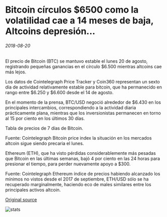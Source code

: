 # Bitcoin círculos $6500 como la volatilidad cae a 14 meses de baja, Altcoins depresión...

###### 2018-08-20

El precio de Bitcoin (BTC) se mantuvo estable el lunes 20 de agosto, registrando pequeñas ganancias en el círculo $6.500 mientras altcoins cae más lejos.

Los datos de Cointelegraph Price Tracker y Coin360 representan un sexto día de actividad relativamente estable para bitcoin, que ha permanecido en rango entre $6.250 y $6.600 desde el 14 de agosto.

En el momento de la prensa, BTC/USD negoció alrededor de $6.430 en los principales intercambios, correspondiendo a la actividad diaria prácticamente plana, mientras que los inversionistas permanecen en torno al 15 por ciento en los últimos 30 días.

Tabla de precios de 7 días de Bitcoin.

Fuente: Cointelegraph Bitcoin price index la situación en los mercados altcoin sigue siendo precaria el lunes.

Ethereum (ETH), que ha visto pérdidas considerablemente más pesadas que Bitcoin en las últimas semanas, bajó 4 por ciento en las 24 horas para presionar el tiempo, para perder nuevamente apoyo a $300.

Fuente: Cointelegraph Ethereum índice de precios habiendo alcanzado los mínimos no vistos desde el 2017 de septiembre, ETH/USD sólo se ha recuperado marginalmente, haciendo eco de males similares entre los principales activos altcoin.

[Original source](https://cointelegraph.com/news/bitcoin-circles-6500-as-volatility-drops-to-14-month-low-altcoins-slump)

![stats](https://c.statcounter.com/11760860/0/a89fa40b/1/ "stats")